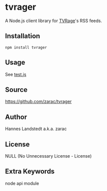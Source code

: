 # tvrager
A Node.js client library for [TVRage](http://www.tvrage.com)'s RSS feeds.

## Installation
    npm install tvrager

## Usage
See [test.js](test.js)

## Source
https://github.com/zarac/tvrager

## Author
Hannes Landstedt a.k.a. zarac

## License
NULL (No Unnecessary License - License)

## Extra Keywords
node api module
